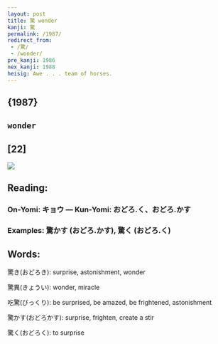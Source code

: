 ```yaml
---
layout: post
title: 驚 wonder
kanji: 驚
permalink: /1987/
redirect_from:
 - /驚/
 - /wonder/
pre_kanji: 1986
nex_kanji: 1988
heisig: Awe . . . team of horses.
---
```


## {1987}

## `wonder`

## [22]

<div class="stroke"><img src="E9A99A.png" /></div>

## Reading:

### On-Yomi: キョウ &mdash; Kun-Yomi: おどろ.く、おどろ.かす

### Examples: 驚かす (おどろ.かす), 驚く (おどろ.く)

## Words:

驚き(おどろき): surprise, astonishment, wonder

驚異(きょうい): wonder, miracle

吃驚(びっくり): be surprised, be amazed, be frightened, astonishment

驚かす(おどろかす): surprise, frighten, create a stir

驚く(おどろく): to surprise
